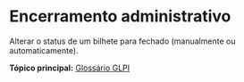 Encerramento administrativo
======================

Alterar o status de um bilhete para fechado (manualmente ou automaticamente).

**Tópico principal:** [Glossário GLPI](../../glpi/glossario.html)
